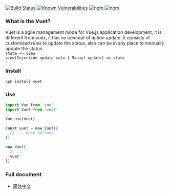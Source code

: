 [![Build Status](https://travis-ci.org/medevicex/vuet.svg?branch=master)](https://travis-ci.org/medevicex/vuet)
[![Known Vulnerabilities](https://snyk.io/test/npm/vuet/badge.svg)](https://snyk.io/test/npm/vuet)
[![npm](https://img.shields.io/npm/v/vuet.svg?style=flat-square)](https://www.npmjs.com/package/vuet) 
[![npm](https://img.shields.io/npm/dt/vuet.svg?style=flat-square)](https://www.npmjs.com/package/vuet)

### What is the Vuet?
Vuet is a agile management mode for Vue.js application development, it is different from vuex, it has no concept of action update, it consists of customized rules to update the status, also can be in any place to manually update the status  
`state => view `  
`view[Injection update rule | Manual update] => state`

### Install
```
npm install vuet
```

### Use
```javascript
import Vue from 'vue'
import Vuet from 'vuet'

Vue.use(Vuet)

const vuet = new Vuet({
  // ... base options
})

new Vue({
  // ...
  vuet
})

```
### Full document
- [简体中文](./docs/zh-cn/README.md)